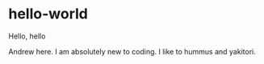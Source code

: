 hello-world
===========

Hello, hello

Andrew here. I am absolutely new to coding.
I like to hummus and yakitori.
